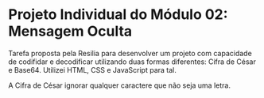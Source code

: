 # Projeto Individual do Módulo 02: Mensagem Oculta
Tarefa proposta pela Resilia para desenvolver um projeto com capacidade de codifidar e decodificar utilizando duas formas diferentes: Cifra de César e Base64. Utilizei HTML, CSS e JavaScript para tal.

A Cifra de César ignorar qualquer caractere que não seja uma letra.